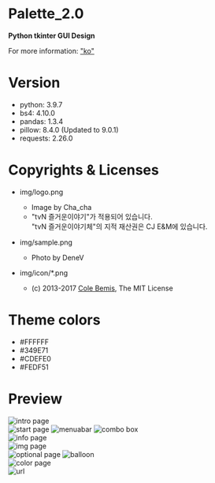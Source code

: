 # Palette_2.0
**Python tkinter GUI Design**

For more information: ["ko"](https://denev6.tistory.com/entry/Palette-20)  


# Version

- python: 3.9.7
- bs4: 4.10.0
- pandas: 1.3.4
- pillow: 8.4.0 (Updated to 9.0.1)
- requests: 2.26.0

# Copyrights & Licenses

- img/logo.png
  - Image by Cha_cha
  - "tvN 즐거운이야기"가 적용되어 있습니다.  
    "tvN 즐거운이야기체"의 지적 재산권은 CJ E&M에 있습니다.

- img/sample.png
  - Photo by DeneV

- img/icon/*.png
  - (c) 2013-2017 [Cole Bemis](https://github.com/feathericons/feather), The MIT License

# Theme colors

- #FFFFFF
- #349E71
- #CDEFE0
- #FEDF51

# Preview

![intro page](/preview/intropage.png)  
![start page](/preview/startpage.png)
![menuabar](/preview/menubar.png)
![combo box](/preview/combobox.png)  
![info page](/preview/infopage.png)  
![img page](/preview/imgpage.png)  
![optional page](/preview/optionalpage.png)
![balloon](/preview/balloon.png)  
![color page](/preview/color.png)   
![url](/preview/url.png)  

